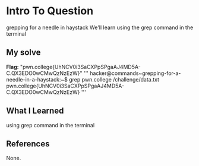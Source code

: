 # Intro To Question
grepping for a needle in haystack
We'll learn using the grep command in the terminal 
## My solve
**Flag:** "pwn.college{UhNCV0i3SaCXPpSPgaAJ4MD5A-C.QX3EDO0wCMwQzNzEzW}"
'''
hacker@commands~grepping-for-a-needle-in-a-haystack:~$ grep pwn.college /challenge/data.txt
pwn.college{UhNCV0i3SaCXPpSPgaAJ4MD5A-C.QX3EDO0wCMwQzNzEzW}
'''
## What I Learned
using grep command in the terminal 
## References
None.
